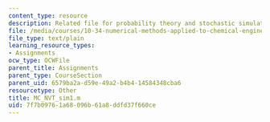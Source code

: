```yaml
---
content_type: resource
description: Related file for probability theory and stochastic simulation.
file: /media/courses/10-34-numerical-methods-applied-to-chemical-engineering-fall-2005/7f7b09761a68096b61a8ddfd37f660ce_MC_NVT_sim1.m
file_type: text/plain
learning_resource_types:
- Assignments
ocw_type: OCWFile
parent_title: Assignments
parent_type: CourseSection
parent_uid: 6579ba2a-d59e-49a2-b4b4-14584348cba6
resourcetype: Other
title: MC_NVT_sim1.m
uid: 7f7b0976-1a68-096b-61a8-ddfd37f660ce
---
```


